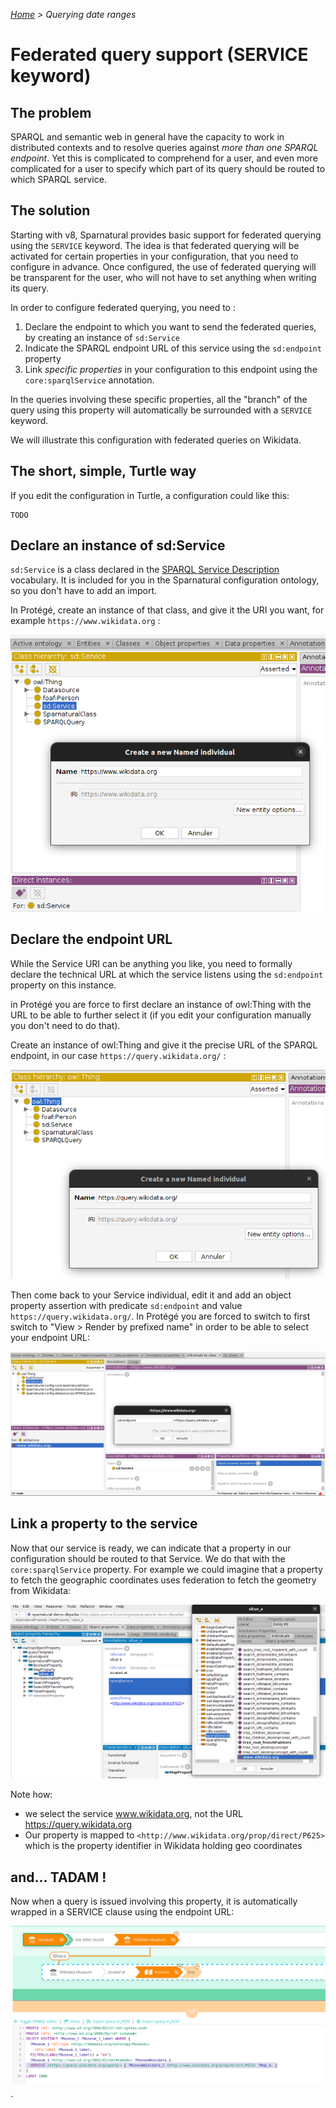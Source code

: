 _[Home](index.html) > Querying date ranges_

# Federated query support (SERVICE keyword)

## The problem

SPARQL and semantic web in general have the capacity to work in distributed contexts and to resolve queries against *more than one SPARQL endpoint*. Yet this is complicated to comprehend for a user, and even more complicated for a user to specify which part of its query should be routed to which SPARQL service.

## The solution

Starting with v8, Sparnatural provides basic support for federated querying using the `SERVICE` keyword. The idea is that federated querying will be activated for certain properties in your configuration, that you need to configure in advance. Once configured, the use of federated querying will be transparent for the user, who will not have to set anything when writing its query.

In order to configure federated querying, you need to :
1. Declare the endpoint to which you want to send the federated queries, by creating an instance of `sd:Service`
2. Indicate the SPARQL endpoint URL of this service using the `sd:endpoint` property
3. Link *specific properties* in your configuration to this endpoint using the `core:sparqlService` annotation.

In the queries involving these specific properties, all the "branch" of the query using this property will automatically be surrounded with a `SERVICE` keyword.

We will illustrate this configuration with federated queries on Wikidata.

## The short, simple, Turtle way

If you edit the configuration in Turtle, a configuration could like this:

```turtle
TODO
```

## Declare an instance of sd:Service

`sd:Service` is a class declared in the [SPARQL Service Description](https://www.w3.org/TR/sparql11-service-description/#sd-Service) vocabulary. It is included for you in the Sparnatural configuration ontology, so you don't have to add an import.

In Protégé, create an instance of that class, and give it the URI you want, for example `https://www.wikidata.org` :

![](assets/images/protege-screenshot-service-instance-creation.png)

## Declare the endpoint URL

While the Service URI can be anything you like, you need to formally declare the technical URL at which the service listens using the `sd:endpoint` property on this instance.

in Protégé you are force to first declare an instance of owl:Thing with the URL to be able to further select it (if you edit your configuration manually you don't need to do that).

Create an instance of owl:Thing and give it the precise URL of the SPARQL endpoint, in our case `https://query.wikidata.org/` :

![](assets/images/protege-screenshot-service-endpoint-creation.png)

Then come back to your Service individual, edit it and add an object property assertion with predicate `sd:endpoint` and value `https://query.wikidata.org/`. In Protégé you are forced to switch to first switch to "View > Render by prefixed name" in order to be able to select your endpoint URL:

![](assets/images/protege-screenshot-service-service-endpoint-edition.png)


## Link a property to the service

Now that our service is ready, we can indicate that a property in our configuration should be routed to that Service. We do that with the `core:sparqlService` property. For example we could imagine that a property to fetch the geographic coordinates uses federation to fetch the geometry from Wikidata:

![](assets/images/protege-screenshot-service-sparqlService.png)

Note how:
- we select the service www.wikidata.org, not the URL https://query.wikidata.org
- Our property is mapped to `<http://www.wikidata.org/prop/direct/P625>` which is the property identifier in Wikidata holding geo coordinates

## and... TADAM !

Now when a query is issued involving this property, it is automatically wrapped in a SERVICE clause using the endpoint URL:

![](assets/images/protege-screenshot-service-final-sparql.png)

`
